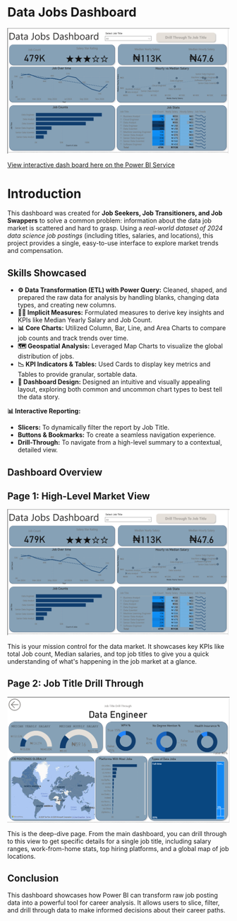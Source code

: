 # Data Jobs Dashboard

![Dashboard Page 1](/Images/Project%201%20Page%201.png)

[View interactive dash board here on the Power BI Service]()

# Introduction

This dashboard was created for **Job Seekers, Job Transitioners, and Job Swappers** to solve a common problem: information about the data job market is scattered and hard to grasp. Using a *real-world dataset of 2024 data science job postings* (including titles, salaries, and locations), this project provides a single, easy-to-use interface to explore market trends and compensation.

## Skills Showcased

-   **⚙️ Data Transformation (ETL) with Power Query:** Cleaned, shaped, and prepared the raw data for analysis by handling blanks, changing data types, and creating new columns.
-   **⛓️‍💥 Implicit Measures:** Formulated measures to derive key insights and KPIs like Median Yearly Salary and Job Count.
-   **📊 Core Charts:** Utilized Column, Bar, Line, and Area Charts to compare job counts and track trends over time.
-   **🗺️ Geospatial Analysis:** Leveraged Map Charts to visualize the global distribution of jobs.
-   **📉 KPI Indicators & Tables:** Used Cards to display key metrics and Tables to provide granular, sortable data.
-   **🎨 Dashboard Design:** Designed an intuitive and visually appealing layout, exploring both common and uncommon chart types to best tell the data story.

**📊 Interactive Reporting:**
-   **Slicers:** To dynamically filter the report by Job Title.
-   **Buttons & Bookmarks:** To create a seamless navigation experience.
-   **Drill-Through:** To navigate from a high-level summary to a contextual, detailed view.

## Dashboard Overview

## Page 1: High-Level Market View

![Dashboard Page 1](/Images/Project%201%20Page%201.png)

This is your mission control for the data market. It showcases key KPIs like total Job count, Median salaries, and top job titles to give you a quick understanding of what's happening in the job market at a glance.

## Page 2: Job Title Drill Through

![Dashboard Page 2](/Images/Project%201%20Page%202.png)

This is the deep-dive page. From the main dashboard, you can drill through to this view to get specific details for a single job title, including salary ranges, work-from-home stats, top hiring platforms, and a global map of job locations.

## Conclusion

This dashboard showcases how Power BI can transform raw job posting data into a powerful tool for career analysis. It allows users to slice, filter, and drill through data to make informed decisions about their career paths.